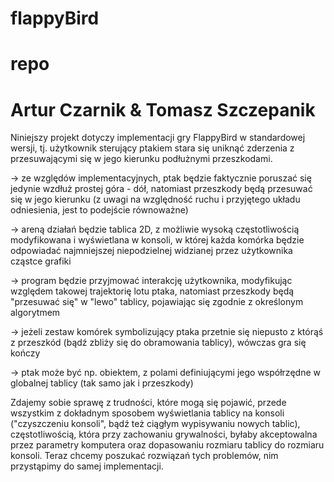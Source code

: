 # flappyBird
# repo
# Artur Czarnik & Tomasz Szczepanik

Niniejszy projekt dotyczy implementacji gry FlappyBird w standardowej wersji, tj. użytkownik sterujący ptakiem stara się uniknąć zderzenia z przesuwającymi się w jego kierunku podłużnymi przeszkodami.

-> ze względów implementacyjnych, ptak będzie faktycznie poruszać się jedynie wzdłuż prostej góra - dół, natomiast przeszkody będą przesuwać się w jego kierunku (z uwagi na względność ruchu i przyjętego układu odniesienia, jest to podejście równoważne)

-> areną działań będzie tablica 2D, z możliwie wysoką częstotliwością modyfikowana i wyświetlana w konsoli, w której każda komórka będzie odpowiadać najmniejszej niepodzielnej widzianej przez użytkownika cząstce grafiki

-> program będzie przyjmować interakcję użytkownika, modyfikując względem takowej trajektorię lotu ptaka, natomiast przeszkody będą "przesuwać się" w "lewo" tablicy, pojawiając się zgodnie z określonym algorytmem

-> jeżeli zestaw komórek symbolizujący ptaka przetnie się niepusto z którąś z przeszkód (bądź zbliży się do obramowania tablicy), wówczas gra się kończy

-> ptak może być np. obiektem, z polami definiującymi jego współrzędne w globalnej tablicy (tak samo jak i przeszkody)

Zdajemy sobie sprawę z trudności, które mogą się pojawić, przede wszystkim z dokładnym sposobem wyświetlania tablicy na konsoli ("czyszczeniu konsoli", bądź też ciągłym wypisywaniu nowych tablic), częstotliwością, która przy zachowaniu grywalności, byłaby akceptowalna przez parametry komputera oraz dopasowaniu rozmiaru tablicy do rozmiaru konsoli. Teraz chcemy poszukać rozwiązań tych problemów, nim przystąpimy do samej implementacji.
